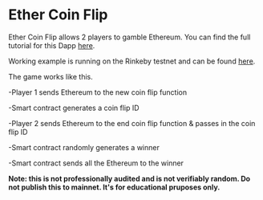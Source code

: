 # Ether Coin Flip

Ether Coin Flip allows 2 players to gamble Ethereum. You can find the full tutorial for this Dapp [here](https://levelup.gitconnected.com/the-complete-guide-to-building-an-ethereum-dapp-1692976ec4a5).

Working example is running on the Rinkeby testnet and can be found [here](https://ethercoinflip.netlify.app/).

The game works like this.

-Player 1 sends Ethereum to the new coin flip function

-Smart contract generates a coin flip ID

-Player 2 sends Ethereum to the end coin flip function & passes in the coin flip ID

-Smart contract randomly generates a winner

-Smart contract sends all the Ethereum to the winner

**Note: this is not professionally audited and is not verifiably random. Do not publish this to mainnet. It's for educational pruposes only.**
